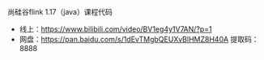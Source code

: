 尚硅谷flink 1.17（java）课程代码
- 线上：https://www.bilibili.com/video/BV1eg4y1V7AN/?p=1
- 网盘：https://pan.baidu.com/s/1dEvTMgbQEUXvBlHMZ8H40A
提取码：8888